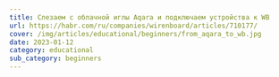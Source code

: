 ```yaml
---
title: Слезаем с облачной иглы Aqara и подключаем устройства к WB
url: https://habr.com/ru/companies/wirenboard/articles/710177/
cover: /img/articles/educational/beginners/from_aqara_to_wb.jpg
date: 2023-01-12
category: educational
sub_category: beginners
---
```


